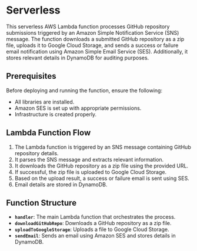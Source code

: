 # Serverless

This serverless AWS Lambda function processes GitHub repository submissions triggered by an Amazon Simple Notification Service (SNS) message. The function downloads a submitted GitHub repository as a zip file, uploads it to Google Cloud Storage, and sends a success or failure email notification using Amazon Simple Email Service (SES). Additionally, it stores relevant details in DynamoDB for auditing purposes.

## Prerequisites
Before deploying and running the function, ensure the following:

- All libraries are installed.
- Amazon SES is set up with appropriate permissions.
- Infrastructure is created properly.

## Lambda Function Flow
1. The Lambda function is triggered by an SNS message containing GitHub repository details.
2. It parses the SNS message and extracts relevant information.
3. It downloads the GitHub repository as a zip file using the provided URL.
4. If successful, the zip file is uploaded to Google Cloud Storage.
5. Based on the upload result, a success or failure email is sent using SES.
6. Email details are stored in DynamoDB.

## Function Structure
- **`handler`**: The main Lambda function that orchestrates the process.
- **`downloadGitHubRepo`**: Downloads a GitHub repository as a zip file.
- **`uploadToGoogleStorage`**: Uploads a file to Google Cloud Storage.
- **`sendEmail`**: Sends an email using Amazon SES and stores details in DynamoDB.
